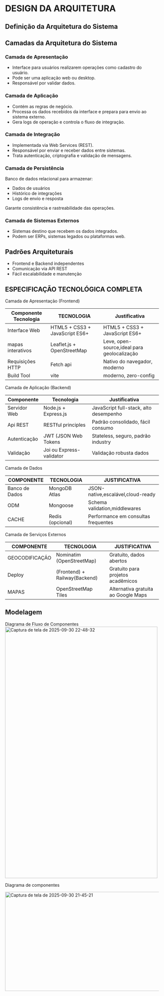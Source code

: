 # DESIGN DA ARQUITETURA

## Definição da Arquitetura do Sistema

## Camadas da Arquitetura do Sistema

### Camada de Apresentação
- Interface para usuários realizarem operações como cadastro do usuário.
- Pode ser uma aplicação web ou desktop.
- Responsável por validar dados.

### Camada de Aplicação
- Contém as regras de negócio.
- Processa os dados recebidos da interface e prepara para envio ao sistema externo.
- Gera logs de operação e controla o fluxo de integração.

### Camada de Integração
- Implementada via Web Services (REST).
- Responsável por enviar e receber dados entre sistemas.
- Trata autenticação, criptografia e validação de mensagens.

### Camada de Persistência
Banco de dados relacional para armazenar:
- Dados de usuários
- Histórico de integrações
- Logs de envio e resposta

Garante consistência e rastreabilidade das operações.

### Camada de Sistemas Externos
- Sistemas destino que recebem os dados integrados.
- Podem ser ERPs, sistemas legados ou plataformas web.

## Padrões Arquiteturais

- Frontend e Backend independentes
- Comunicação via API REST
- Fácil escalabilidade e manutenção  

## ESPECIFICAÇÃO TECNOLÓGICA COMPLETA

Camada de Apresentação (Frontend)

| Componente Tecnologia | TECNOLOGIA                     | Justificativa                               |
|-----------------------|--------------------------------|---------------------------------------------| 
| Interface Web         | HTML5 + CSS3 + JavaScript ES6+ | HTML5 + CSS3 + JavaScript ES6+              |
| mapas interativos     | Leaflet.js + OpenStreetMap     | Leve, open-source,ideal para geolocalização |
| Requisições HTTP      | Fetch api                      | Nativo do navegador, moderno                |
| Build Tool            | vite                           | moderno, zero-config                        |

Camada de Aplicação (Backend)

| Componente   | Tecnologia                | Justificativa                          |
|--------------|---------------------------|----------------------------------------|
| Servidor Web | Node.js + Express.js      | JavaScript full-stack, alto desempenho |
| Api REST     | RESTful principles        | Padrão consolidado, fácil consumo      |
| Autenticação | JWT (JSON Web Tokens      | Stateless, seguro, padrão industry     |
| Validação    | Joi ou Express-validator  | Validação robusta dados                |

Camada de Dados

| COMPONENTE       | TECNOLOGIA       | JUSTIFICATIVA                       |
|------------------|------------------|-------------------------------------|
| Banco de Dados   | MongoDB Atlas    | JSON-native,escalável,cloud-ready   |
| ODM              | Mongoose         | Schema validation,middlewares       |
| CACHE            | Redis (opcional) | Performance em consultas frequentes |

Camada de Serviços Externos

| COMPONENTE     | TECNOLOGIA                    | JUSTIFICATIVA                       |
|----------------|-------------------------------|-------------------------------------|
| GEOCODIFICAÇÃO | Nominatim (OpenStreetMap)     | Gratuito, dados abertos             | 
| Deploy         | (Frontend) + Railway(Backend) | Gratuito para projetos acadêmicos   |
| MAPAS          | OpenStreetMap Tiles           | Alternativa gratuita ao Google Maps |

## Modelagem

Diagrama de Fluxo de Componentes
<img width="499" height="825" alt="Captura de tela de 2025-09-30 22-48-32" src="https://github.com/user-attachments/assets/89ff09b3-cd60-4633-93ee-dcdc86452e4d" />

Diagrama de componentes

<img width="583" height="325" alt="Captura de tela de 2025-09-30 21-45-21" src="https://github.com/user-attachments/assets/ae8c84b8-a1f1-4cf7-8983-207244b3128f" />


